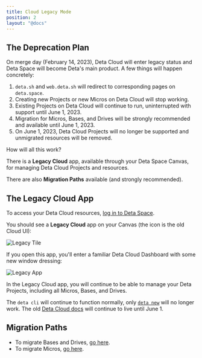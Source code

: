 ```yaml
---
title: Cloud Legacy Mode
position: 2
layout: "@docs"
---
```



## The Deprecation Plan

On merge day (February 14, 2023), Deta Cloud will enter legacy status and Deta Space will become Deta's main product. A few things will happen concretely:

1. `deta.sh` and `web.deta.sh` will redirect to corresponding pages on `deta.space`.
2. Creating new Projects or new Micros on Deta Cloud will stop working.
3. Existing Projects on Deta Cloud will continue to run, uninterrupted with support until June 1, 2023.
4. Migration for Micros, Bases, and Drives will be strongly recommended and available until June 1, 2023.
5. On June 1, 2023, Deta Cloud Projects will no longer be supported and unmigrated resources will be removed.

How will all this work? 

There is a **Legacy Cloud** app, available through your Deta Space Canvas, for managing Deta Cloud Projects and resources.

There are also **Migration Paths** available (and strongly recommended).

## The Legacy Cloud App

To access your Deta Cloud resources, [log in to Deta Space](https://deta.space/login).

You should see a **Legacy Cloud** app on your Canvas (the icon is the old Cloud UI):

![Legacy Tile](/docs_assets/migration_assets/legacy_mode/legacy-on-canvas.webp)

If you open this app, you'll enter a familiar Deta Cloud Dashboard with some new window dressing:

![Legacy App](/docs_assets/migration_assets/legacy_mode/legacy-dashboard.webp)

In the Legacy Cloud app, you will continue to be able to manage your Deta Projects, including all Micros, Bases, and Drives.

The `deta cli` will continue to function normally, only [`deta new`](https://docs.deta.sh/docs/cli/commands#deta-new) will no longer work. The old [Deta Cloud docs](https://docs.deta.sh/docs/home/) will continue to live until June 1.

## Migration Paths

- To migrate Bases and Drives, [go here](/migration/guides/import-a-project).
- To migrate Micros, [go here](/migration/guides/migrate-a-micro).





